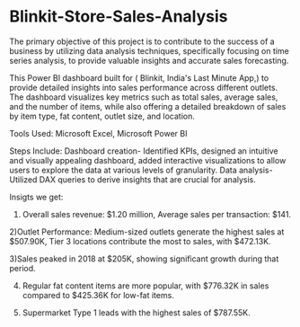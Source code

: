 # Blinkit-Store-Sales-Analysis
 The primary objective of this project is to contribute to the success of a business by utilizing data analysis techniques, specifically focusing on time series analysis, to provide valuable insights and accurate sales forecasting.
 
 This Power BI dashboard built for ( Blinkit, India's Last Minute App,) to provide detailed insights into sales performance across different outlets. The dashboard visualizes key metrics such as total sales, average sales, and the number of items, while also offering a detailed breakdown of sales by item type, fat content, outlet size, and location.

 Tools Used: Microsoft Excel, Microsoft Power BI

Steps Include: 
 Dashboard creation- Identified KPIs, designed an intuitive and visually appealing dashboard, added interactive visualizations to allow users to explore the data at various levels of granularity.
 Data analysis- Utilized DAX queries to derive insights that are crucial for analysis.

 Insigts we get:
1) Overall sales revenue: $1.20 million,
   Average sales per transaction: $141.
   
2)Outlet Performance:
   Medium-sized outlets generate the highest sales at $507.90K,
   Tier 3 locations contribute the most to sales, with $472.13K.
   
3)Sales peaked in 2018 at $205K, showing significant growth during that period.

4) Regular fat content items are more popular, with $776.32K in sales compared to $425.36K for low-fat items.
   
5) Supermarket Type 1 leads with the highest sales of $787.55K.
